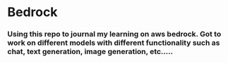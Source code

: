# Bedrock


### Using this repo to journal my learning on aws bedrock. Got to work on different models with different functionality such as chat, text generation, image generation, etc.....
